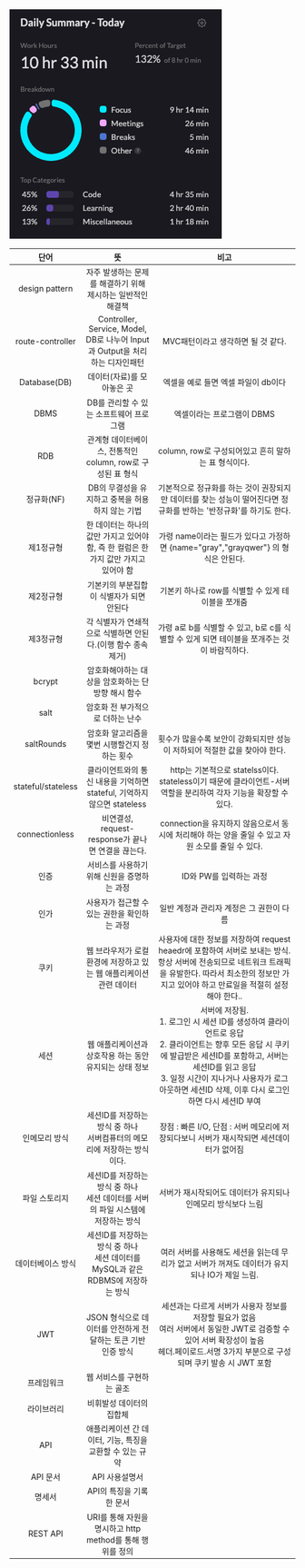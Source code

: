 <img src="/Tracking_Time/1_Jan/250129.png">

|         단어         |                               뜻                               |                                                                                    비고                                                                                     |
|:------------------:|:-------------------------------------------------------------:|:-------------------------------------------------------------------------------------------------------------------------------------------------------------------------:|
|   design pattern   |               자주 발생하는 문제를 해결하기 위해 제시하는 일반적인 해결책               |                                                                                                                                                                           |
|  route-controller  | Controller, Service, Model, DB로 나누어 Input과 Output을 처리하는 디자인패턴 |                                                                        MVC패턴이라고 생각하면 될 것 같다.<br/>                                                                         |
|    Database(DB)    |                        데이터(자료)를 모아놓은 곳                        |                                                                           엑셀을 예로 들면 엑셀 파일이 db이다                                                                           |
|        DBMS        |                    DB를 관리할 수 있는 소프트웨어 프로그램                    |                                                                             엑셀이라는 프로그램이 DBMS                                                                              |
|        RDB         |            관계형 데이터베이스, 전통적인 column, row로 구성된 표 형식             |                                                                    column, row로 구성되어있고 흔히 말하는 표 형식이다.                                                                     |
|      정규화(NF)       |                 DB의 무결성을 유지하고 중복을 허용하지 않는 기법                  |                                                     기본적으로 정규화를 하는 것이 권장되지만 데이터를 찾는 성능이 떨어진다면 정규화를 반하는 '반정규화'를 하기도 한다.                                                     |
|       제1정규형        |       한 데이터는 하나의 값만 가지고 있어야 함, 즉 한 컬럼은 한가지 값만 가지고 있어야 함       |                                                        가령 name이라는 필드가 있다고 가정하면 {name="gray","grayqwer"} 의 형식은 안된다.                                                        |
|       제2정규형        |                    기본키의 부분집합이 식별자가 되면 안된다                     |                                                                      기본키 하나로 row를 식별할 수 있게 테이블을 쪼개줌                                                                       |
|       제3정규형        |              각 식별자가 연쇄적으로 식별하면 안된다.(이행 함수 종속 제거)              |                                                         가령 a로 b를 식별할 수 있고, b로 c를 식별할 수 있게 되면 테이블을 쪼개주는 것이 바람직하다.                                                          |
|       bcrypt       |                  암호화해야하는 대상을 암호화하는 단방향 해시 함수                  |                                                                                                                                                                           |
|        salt        |                      암호화 전 부가적으로 더하는 난수                       |                                                                                                                                                                           |
|     saltRounds     |                   암호화 알고리즘을 몇번 시행할건지 정하는 횟수                   |                                                                횟수가 많을수록 보안이 강화되지만 성능이 저하되어 적절한 값을 찾아야 한다.                                                                 |
| stateful/stateless |       클라이언트와의 통신 내용을 기억하면 stateful, 기억하지 않으면 stateless        |                                              http는 기본적으로 statelss이다.<br/>stateless이기 때문에 클라이언트-서버 역할을 분리하여 각자 기능을 확장할 수 있다.                                               |
|   connectionless   |             비연결성, request-response가 끝나면 연결을 끊는다.              |                                                       connection을 유지하지 않음으로서 동시에 처리해야 하는 양을 줄일 수 있고 자원 소모를 줄일 수 있다.                                                       |
|         인증         |                   서비스를 사용하기 위해 신원을 증명하는 과정                    |                                                                              ID와 PW를 입력하는 과정                                                                              |
|         인가         |                   사용자가 접근할 수 있는 권한을 확인하는 과정                   |                                                                          일반 계정과 관리자 계정은 그 권한이 다름                                                                          |
|         쿠키         |             웹 브라우저가 로컬환경에 저장하고 있는 웹 애플리케이션 관련 데이터             |                       사용자에 대한 정보를 저장하여 request heaedr에 포함하여 서버로 보내는 방식.<br/>항상 서버에 전송되므로 네트워크 트래픽을 유발한다. 따라서 최소한의 정보만 가지고 있어야 하고 만료일을 적절히 설정해야 한다..                       |
|         세션         |                웹 애플리케이션과 상호작용 하는 동안 유지되는 상태 정보                | 서버에 저장됨. <br/>1. 로그인 시 세션 ID를 생성하여 클라이언트로 응답<br/>2. 클라이언트는 향후 모든 응답 시 쿠키에 발급받은 세션ID를 포함하고, 서버는 세션ID를 읽고 응답<br/>3. 일정 시간이 지나거나 사용자가 로그아웃하면 세션ID 삭제, 이후 다시 로그인하면 다시 세션ID 부여 |
|      인메모리 방식       |         세션ID를 저장하는 방식 중 하나<br/>서버컴퓨터의 메모리에 저장하는 방식이다.         |                                                          장점 : 빠른 I/O,  단점 : 서버 메모리에 저장되다보니 서버가 재시작되면 세션데이터가 없어짐                                                           |
|      파일 스토리지       |      세션ID를 저장하는 방식 중 하나<br/>세션 데이터를 서버의 파일 시스템에 저장하는 방식       |                                                                     서버가 재시작되어도 데이터가 유지되나 인메모리 방식보다 느림                                                                     |
|     데이터베이스 방식      |   세션ID를 저장하는 방식 중 하나<br/> 세션 데이터를 MySQL과 같은 RDBMS에 저장하는 방식    |                                                          여러 서버를 사용해도 세션을 읽는데 무리가 없고 서버가 꺼져도 데이터가 유지되나 IO가 제일 느림.                                                          |
|        JWT         |             JSON 형식으로 데이터를 안전하게 전달하는 토큰 기반 인증 방식              |                           세션과는 다르게 서버가 사용자 정보를 저장할 필요가 없음<br/>여러 서버에서 동일한 JWT로 검증할 수 있어 서버 확장성이 높음<br/>헤더.페이로드.서명 3가지 부분으로 구성되며 쿠키 발송 시 JWT 포함                            |
|       프레임워크        |                        웹 서비스를 구현하는 골조                         |                                                                                                                                                                           |
|       라이브러리        |                         비휘발성 데이터의 집합체                         |                                                                                                                                                                           |
|        API         |               애플리케이션 간 데이터, 기능, 특징을 교환할 수 있는 규약               |                                                                                                                                                                           |
|       API 문서       |                           API 사용설명서                           |                                                                                                                                                                           |
|        명세서         |                        API의 특징을 기록한 문서                        |                                                                                                                                                                           |
|      REST API      |            URI를 통해 자원을 명시하고 http method를 통해 행위를 정의            |                                                                                                                                                                           |